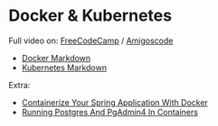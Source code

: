 # Docker & Kubernetes
Full video on: [FreeCodeCamp](https://www.youtube.com/watch?v=Wf2eSG3owoA) / [Amigoscode](https://www.youtube.com/watch?v=bhBSlnQcq2k&t=23s)  
- [Docker Markdown](Docker.md)  
- [Kubernetes Markdown](Kubernetes.md)


Extra:
- [Containerize Your Spring Application With Docker](Spring.md)
- [Running Postgres And PgAdmin4 In Containers]()